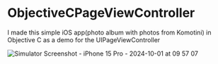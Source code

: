 # ObjectiveCPageViewController
I made this simple iOS app(photo album with photos from Komotini) in Objective C as a demo for the UIPageViewController

![Simulator Screenshot - iPhone 15 Pro - 2024-10-01 at 09 57 07](https://github.com/user-attachments/assets/32b0e5c4-5200-4b42-8b6f-c5cdc9872f5f)

